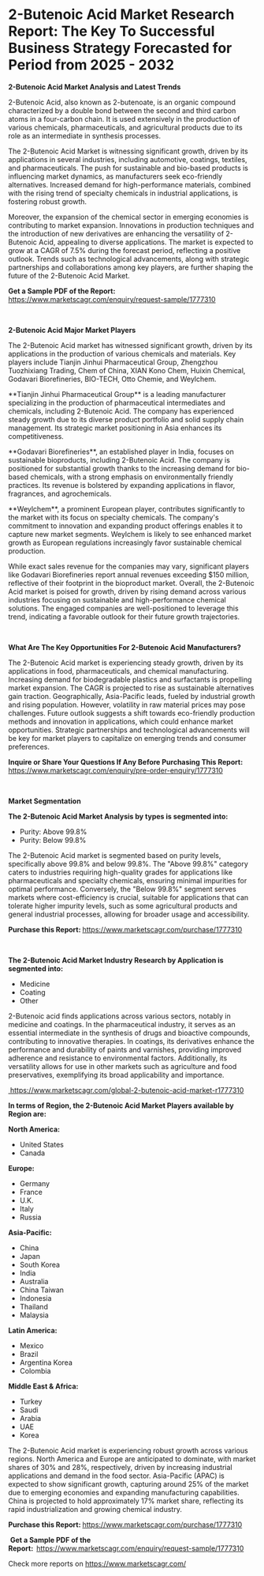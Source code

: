 <p><h1>2-Butenoic Acid Market Research Report: The Key To Successful Business Strategy Forecasted for Period from 2025 - 2032</h1></p><p><strong>2-Butenoic Acid Market Analysis and Latest Trends</strong></p>
<p><p>2-Butenoic Acid, also known as 2-butenoate, is an organic compound characterized by a double bond between the second and third carbon atoms in a four-carbon chain. It is used extensively in the production of various chemicals, pharmaceuticals, and agricultural products due to its role as an intermediate in synthesis processes.</p><p>The 2-Butenoic Acid Market is witnessing significant growth, driven by its applications in several industries, including automotive, coatings, textiles, and pharmaceuticals. The push for sustainable and bio-based products is influencing market dynamics, as manufacturers seek eco-friendly alternatives. Increased demand for high-performance materials, combined with the rising trend of specialty chemicals in industrial applications, is fostering robust growth.</p><p>Moreover, the expansion of the chemical sector in emerging economies is contributing to market expansion. Innovations in production techniques and the introduction of new derivatives are enhancing the versatility of 2-Butenoic Acid, appealing to diverse applications. The market is expected to grow at a CAGR of 7.5% during the forecast period, reflecting a positive outlook. Trends such as technological advancements, along with strategic partnerships and collaborations among key players, are further shaping the future of the 2-Butenoic Acid Market.</p></p>
<p><strong>Get a Sample PDF of the Report:&nbsp;</strong> <a href="https://www.marketscagr.com/enquiry/request-sample/1777310?utm_campaign=3271&utm_medium=2&utm_source=Github&utm_content=ia&utm_term=03042025&utm_id=2-butenoic-acid">https://www.marketscagr.com/enquiry/request-sample/1777310</a></p>
<p>&nbsp;</p>
<p><strong>2-Butenoic Acid Major Market Players</strong></p>
<p><p>The 2-Butenoic Acid market has witnessed significant growth, driven by its applications in the production of various chemicals and materials. Key players include Tianjin Jinhui Pharmaceutical Group, Zhengzhou Tuozhixiang Trading, Chem of China, XIAN Kono Chem, Huixin Chemical, Godavari Biorefineries, BIO-TECH, Otto Chemie, and Weylchem.</p><p>**Tianjin Jinhui Pharmaceutical Group** is a leading manufacturer specializing in the production of pharmaceutical intermediates and chemicals, including 2-Butenoic Acid. The company has experienced steady growth due to its diverse product portfolio and solid supply chain management. Its strategic market positioning in Asia enhances its competitiveness.</p><p>**Godavari Biorefineries**, an established player in India, focuses on sustainable bioproducts, including 2-Butenoic Acid. The company is positioned for substantial growth thanks to the increasing demand for bio-based chemicals, with a strong emphasis on environmentally friendly practices. Its revenue is bolstered by expanding applications in flavor, fragrances, and agrochemicals.</p><p>**Weylchem**, a prominent European player, contributes significantly to the market with its focus on specialty chemicals. The company's commitment to innovation and expanding product offerings enables it to capture new market segments. Weylchem is likely to see enhanced market growth as European regulations increasingly favor sustainable chemical production.</p><p>While exact sales revenue for the companies may vary, significant players like Godavari Biorefineries report annual revenues exceeding $150 million, reflective of their footprint in the bioproduct market. Overall, the 2-Butenoic Acid market is poised for growth, driven by rising demand across various industries focusing on sustainable and high-performance chemical solutions. The engaged companies are well-positioned to leverage this trend, indicating a favorable outlook for their future growth trajectories.</p></p>
<p>&nbsp;</p>
<p><strong>What Are The Key Opportunities For 2-Butenoic Acid Manufacturers?</strong></p>
<p><p>The 2-Butenoic Acid market is experiencing steady growth, driven by its applications in food, pharmaceuticals, and chemical manufacturing. Increasing demand for biodegradable plastics and surfactants is propelling market expansion. The CAGR is projected to rise as sustainable alternatives gain traction. Geographically, Asia-Pacific leads, fueled by industrial growth and rising population. However, volatility in raw material prices may pose challenges. Future outlook suggests a shift towards eco-friendly production methods and innovation in applications, which could enhance market opportunities. Strategic partnerships and technological advancements will be key for market players to capitalize on emerging trends and consumer preferences.</p></p>
<p><strong>Inquire or Share Your Questions If Any Before Purchasing This Report:</strong> <a href="https://www.marketscagr.com/enquiry/pre-order-enquiry/1777310?utm_campaign=3271&utm_medium=2&utm_source=Github&utm_content=ia&utm_term=03042025&utm_id=2-butenoic-acid">https://www.marketscagr.com/enquiry/pre-order-enquiry/1777310</a></p>
<p>&nbsp;</p>
<p><strong>Market Segmentation</strong></p>
<p><strong>The 2-Butenoic Acid Market Analysis by types is segmented into:</strong></p>
<p><ul><li>Purity: Above 99.8%</li><li>Purity: Below 99.8%</li></ul></p>
<p><p>The 2-Butenoic Acid market is segmented based on purity levels, specifically above 99.8% and below 99.8%. The "Above 99.8%" category caters to industries requiring high-quality grades for applications like pharmaceuticals and specialty chemicals, ensuring minimal impurities for optimal performance. Conversely, the "Below 99.8%" segment serves markets where cost-efficiency is crucial, suitable for applications that can tolerate higher impurity levels, such as some agricultural products and general industrial processes, allowing for broader usage and accessibility.</p></p>
<p><strong>Purchase this Report:&nbsp;</strong><a href="https://www.marketscagr.com/purchase/1777310?utm_campaign=3271&utm_medium=2&utm_source=Github&utm_content=ia&utm_term=03042025&utm_id=2-butenoic-acid">https://www.marketscagr.com/purchase/1777310</a></p>
<p>&nbsp;</p>
<p><strong>The 2-Butenoic Acid Market Industry Research by Application is segmented into:</strong></p>
<p><ul><li>Medicine</li><li>Coating</li><li>Other</li></ul></p>
<p><p>2-Butenoic acid finds applications across various sectors, notably in medicine and coatings. In the pharmaceutical industry, it serves as an essential intermediate in the synthesis of drugs and bioactive compounds, contributing to innovative therapies. In coatings, its derivatives enhance the performance and durability of paints and varnishes, providing improved adherence and resistance to environmental factors. Additionally, its versatility allows for use in other markets such as agriculture and food preservatives, exemplifying its broad applicability and importance.</p></p>
<p><a href="https://www.marketscagr.com/global-2-butenoic-acid-market-r1777310?utm_campaign=3271&utm_medium=2&utm_source=Github&utm_content=ia&utm_term=03042025&utm_id=2-butenoic-acid">&nbsp;https://www.marketscagr.com/global-2-butenoic-acid-market-r1777310</a></p>
<p><strong>In terms of Region, the 2-Butenoic Acid Market Players available by Region are:</strong></p>
<p>
    <p> <strong> North America: </strong>
        <ul>
            <li>United States</li>
            <li>Canada</li>
        </ul>
        </p> 
    <p> <strong> Europe: </strong>
        <ul>
            <li>Germany</li>
            <li>France</li>
            <li>U.K.</li>
            <li>Italy</li>
            <li>Russia</li>
        </ul>
        </p> 
    <p> <strong> Asia-Pacific: </strong>
        <ul>
            <li>China</li>
            <li>Japan</li>
            <li>South Korea</li>
            <li>India</li>
            <li>Australia</li>
            <li>China Taiwan</li>
            <li>Indonesia</li>
            <li>Thailand</li>
            <li>Malaysia</li>
        </ul>
        </p> 
    <p> <strong> Latin America: </strong>
        <ul>
            <li>Mexico</li>
            <li>Brazil</li>
            <li>Argentina Korea</li>
            <li>Colombia</li>
        </ul>
        </p> 
    <p> <strong> Middle East & Africa: </strong>
        <ul>
            <li>Turkey</li>
            <li>Saudi</li>
            <li>Arabia</li>
            <li>UAE</li>
            <li>Korea</li>
        </ul>
    </p>
    </p>
<p><p>The 2-Butenoic Acid market is experiencing robust growth across various regions. North America and Europe are anticipated to dominate, with market shares of 30% and 28%, respectively, driven by increasing industrial applications and demand in the food sector. Asia-Pacific (APAC) is expected to show significant growth, capturing around 25% of the market due to emerging economies and expanding manufacturing capabilities. China is projected to hold approximately 17% market share, reflecting its rapid industrialization and growing chemical industry.</p></p>
<p><strong>Purchase this Report: </strong><a href="https://www.marketscagr.com/purchase/1777310?utm_campaign=3271&utm_medium=2&utm_source=Github&utm_content=ia&utm_term=03042025&utm_id=2-butenoic-acid">https://www.marketscagr.com/purchase/1777310</a></p>
<p>&nbsp;<strong>Get a Sample PDF of the Report:&nbsp;&nbsp;</strong><a href="https://www.marketscagr.com/enquiry/request-sample/1777310?utm_campaign=3271&utm_medium=2&utm_source=Github&utm_content=ia&utm_term=03042025&utm_id=2-butenoic-acid">https://www.marketscagr.com/enquiry/request-sample/1777310</a></p>
<p><strong></strong></p>
<p>Check more reports on <a href="https://www.marketscagr.com/?utm_campaign=3271&utm_medium=2&utm_source=Github&utm_content=ia&utm_term=03042025&utm_id=2-butenoic-acid">https://www.marketscagr.com/</a></p>